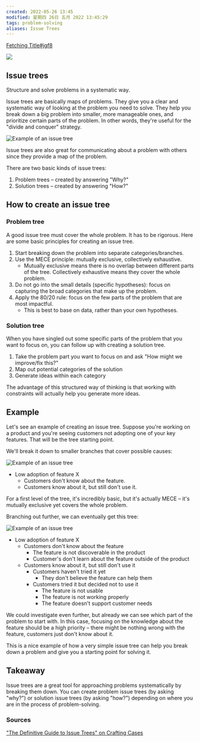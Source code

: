 ```yaml
---
created: 2022-05-26 13:45
modified: 星期四 26日 五月 2022 13:45:29
tags: problem-solving
aliases: Issue Trees
---
```

[Fetching Title#jgf8](https://untools.co/issue-trees)


![](https://assets-us-01.kc-usercontent.com:443/c6e42f10-0ed4-0062-585c-b740aa1ad46c/75ae37e3-b7c2-4cf6-8146-d3bd09d773fd/issue-trees-icon.png)

## Issue trees

Structure and solve problems in a systematic way.

Issue trees are basically maps of problems. They give you a clear and systematic way of looking at the problem you need to solve. They help you break down a big problem into smaller, more manageable ones, and prioritize certain parts of the problem. In other words, they're useful for the "divide and conquer" strategy.

![Example of an issue tree](https://assets-us-01.kc-usercontent.com:443/c6e42f10-0ed4-0062-585c-b740aa1ad46c/27751e3b-ee07-4879-b921-939e1ccd730a/issue-tree-example-2.png)

Issue trees are also great for communicating about a problem with others since they provide a map of the problem.

There are two basic kinds of issue trees:

1.  Problem trees – created by answering "Why?"
2.  Solution trees – created by answering "How?"

## How to create an issue tree

### Problem tree

A good issue tree must cover the whole problem. It has to be rigorous. Here are some basic principles for creating an issue tree.

1.  Start breaking down the problem into separate categories/branches.
2.  Use the MECE principle: mutually exclusive, collectively exhaustive. 
    -   Mutually exclusive means there is no overlap between different parts of the tree. Collectively exhaustive means they cover the whole problem.
3.  Do not go into the small details (specific hypotheses): focus on capturing the broad categories that make up the problem.
4.  Apply the 80/20 rule: focus on the few parts of the problem that are most impactful.
    -   This is best to base on data, rather than your own hypotheses. 

### Solution tree

When you have singled out some specific parts of the problem that you want to focus on, you can follow up with creating a solution tree.

1.  Take the problem part you want to focus on and ask "How might we improve/fix this?"
2.  Map out potential categories of the solution
3.  Generate ideas within each category

The advantage of this structured way of thinking is that working with constraints will actually help you generate more ideas.

## Example

Let's see an example of creating an issue tree. Suppose you're working on a product and you're seeing customers not adopting one of your key features. That will be the tree starting point.

We'll break it down to smaller branches that cover possible causes:

![Example of an issue tree](https://assets-us-01.kc-usercontent.com:443/c6e42f10-0ed4-0062-585c-b740aa1ad46c/65069233-8f81-4890-976d-eccb2ba49744/issue-tree-example-1.png)

-   Low adoption of feature X
    -   Customers don't know about the feature.
    -   Customers know about it, but still don't use it.

For a first level of the tree, it's incredibly basic, but it's actually MECE – it's mutually exclusive yet covers the whole problem.

Branching out further, we can eventually get this tree:

![Example of an issue tree](https://assets-us-01.kc-usercontent.com:443/c6e42f10-0ed4-0062-585c-b740aa1ad46c/27751e3b-ee07-4879-b921-939e1ccd730a/issue-tree-example-2.png)

-   Low adoption of feature X
    -   Customers don't know about the feature
        -   The feature is not discoverable in the product
        -   Customer's don't learn about the feature outside of the product
    -   Customers know about it, but still don't use it
        -   Customers haven't tried it yet
            -   They don't believe the feature can help them
        -   Customers tried it but decided not to use it
            -   The feature is not usable
            -   The feature is not working properly
            -   The feature doesn't support customer needs

We could investigate even further, but already we can see which part of the problem to start with. In this case, focusing on the knowledge about the feature should be a high priority – there might be nothing wrong with the feature, customers just don't know about it.

This is a nice example of how a very simple issue tree can help you break down a problem and give you a starting point for solving it.

## Takeaway

Issue trees are a great tool for approaching problems systematically by breaking them down. You can create problem issue trees (by asking "why?") or solution issue trees (by asking "how?") depending on where you are in the process of problem-solving.

### Sources

["The Definitive Guide to Issue Trees" on Crafting Cases](https://www.craftingcases.com/issue-tree-guide/)
